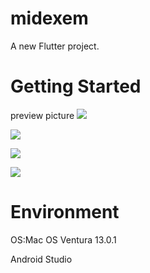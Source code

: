 # midexem

A new Flutter project.

# Getting Started




preview picture
![](https://i.imgur.com/qiu18dS.png)

![](https://i.imgur.com/6B6W6y2.png)

![](https://i.imgur.com/Se9vp7g.png)

![](https://i.imgur.com/7C0jQh3.png)

# Environment

OS:Mac OS Ventura 13.0.1

Android Studio












